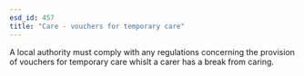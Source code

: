 ```yaml
---
esd_id: 457
title: "Care - vouchers for temporary care"
---
```


A local authority must comply with any regulations concerning the provision of vouchers for temporary care whislt a carer has a break from caring.

